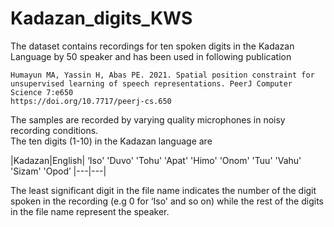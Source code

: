 # Kadazan_digits_KWS
The dataset contains recordings for ten spoken digits in the Kadazan Language by 50 speaker and has been used in following publication
```
Humayun MA, Yassin H, Abas PE. 2021. Spatial position constraint for unsupervised learning of speech representations. PeerJ Computer Science 7:e650  
https://doi.org/10.7717/peerj-cs.650
```
The samples are recorded by varying quality microphones in noisy recording conditions.  
The ten digits (1-10) in the Kadazan language are 

|Kadazan|English|
‘Iso'
'Duvo'
'Tohu'
'Apat'
'Himo'
'Onom'
'Tuu'
'Vahu'
'Sizam'
'Opod’ 
|---|---|

The least significant digit in the file name indicates the number of the digit spoken in the recording (e.g 0 for ‘Iso' and so on) while the rest of the digits in the file name represent the speaker.
